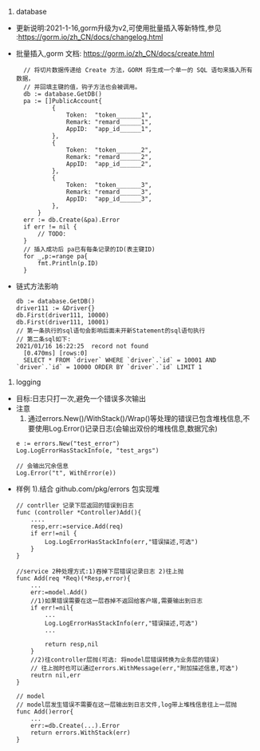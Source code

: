 1. database
- 更新说明:2021-1-16,gorm升级为v2,可使用批量插入等新特性,参见 :https://gorm.io/zh_CN/docs/changelog.html
  
- 批量插入,gorm 文档: https://gorm.io/zh_CN/docs/create.html
  ``` 
    // 将切片数据传递给 Create 方法，GORM 将生成一个单一的 SQL 语句来插入所有数据，
    // 并回填主键的值，钩子方法也会被调用。
    db := database.GetDB()
    pa := []PublicAccount{
			{
				Token:  "token_______1",
				Remark: "remard______1",
				AppID:  "app_id______1",
			},
			{
				Token:  "token_______2",
				Remark: "remard______2",
				AppID:  "app_id______2",
			},
			{
				Token:  "token_______3",
				Remark: "remard______3",
				AppID:  "app_id______3",
			},
		}
	err := db.Create(&pa).Error
	if err != nil {
		// TODO:
	}
    // 插入成功后 pa已有每条记录的ID(表主键ID)
    for _,p:=range pa{
        fmt.Println(p.ID)
    }
  ```
- 链式方法影响
  ```
  db := database.GetDB()
  driver111 := &Driver{}
  db.First(driver111, 10000)
  db.First(driver111, 10001)
  // 第一条执行的sql语句会影响后面未开新Statement的sql语句执行
  // 第二条sql如下:
  2021/01/16 16:22:25  record not found
    [0.470ms] [rows:0] 
    SELECT * FROM `driver` WHERE `driver`.`id` = 10001 AND `driver`.`id` = 10000 ORDER BY `driver`.`id` LIMIT 1
  
  ```
1. logging
- 目标:日志只打一次,避免一个错误多次输出
- 注意
   1. 通过errors.New()/WithStack()/Wrap()等处理的错误已包含堆栈信息,不要使用Log.Error()记录日志(会输出双份的堆栈信息,数据冗余)
   ```
   e := errors.New("test_error")		
   Log.LogErrorHasStackInfo(e, "test_args")

   // 会输出冗余信息
   Log.Error("t", WithError(e))
   ```
- 样例 1).结合 github.com/pkg/errors 包实现堆
    ```
    // contrller 记录下层返回的错误到日志
    func (controller *Controller)Add(){
        ....
        resp,err:=service.Add(req)
        if err!=nil {
            Log.LogErrorHasStackInfo(err,"错误描述,可选")
        }
    }

    ```
    ```
    //service 2种处理方式:1)吞掉下层错误记录日志 2)往上抛
    func Add(req *Req)(*Resp,error){
        ...
        err:=model.Add()
        //1)如果错误需要在这一层吞掉不返回给客户端,需要输出到日志
        if err!=nil{
            ...
            Log.LogErrorHasStackInfo(err,"错误描述,可选")
            ...

            return resp,nil
        }
        //2)往controller层抛(可选: 将model层错误转换为业务层的错误)  
        // 往上抛时也可以通过errors.WithMessage(err,"附加描述信息,可选")           
        reutrn nil,err
    }
    ```
    ```
    // model
    // model层发生错误不需要在这一层输出到日志文件,log带上堆栈信息往上一层抛
    func Add()error{
        ...
        err:=db.Create(...).Error
        return errors.WithStack(err)
    }
    ```

